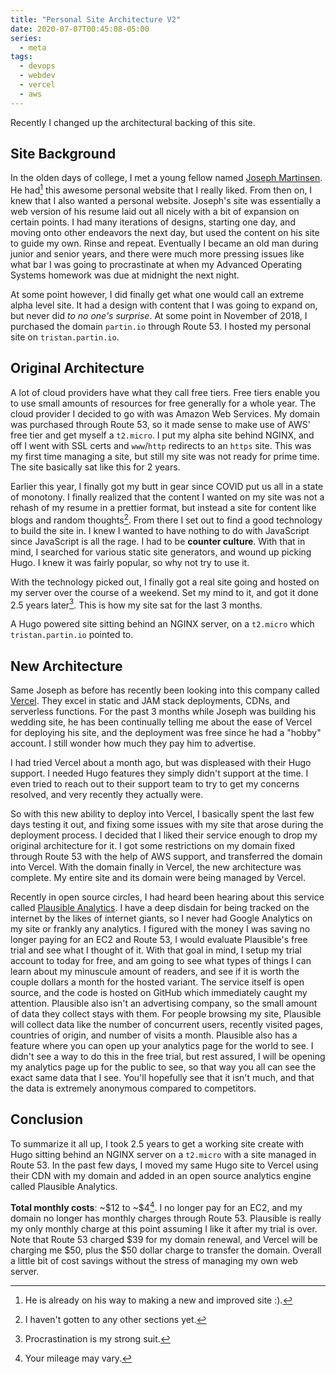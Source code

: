 ```yaml
---
title: "Personal Site Architecture V2"
date: 2020-07-07T00:45:08-05:00
series:
  - meta
tags:
  - devops
  - webdev
  - vercel
  - aws
---
```


Recently I changed up the architectural backing of this site.

<!--more-->

## Site Background

In the olden days of college, I met a young fellow named
[Joseph Martinsen](https://www.linkedin.com/in/joseph-martinsen/). He had[^1]
this awesome personal website that I really liked. From then on, I knew that I
also wanted a personal website. Joseph's site was essentially a web version of
his resume laid out all nicely with a bit of expansion on certain points. I had
many iterations of designs, starting one day, and moving onto other endeavors
the next day, but used the content on his site to guide my own. Rinse and
repeat. Eventually I became an old man during junior and senior years, and there
were much more pressing issues like what bar I was going to procrastinate at
when my Advanced Operating Systems homework was due at midnight the next night.

At some point however, I did finally get what one would call an extreme alpha
level site. It had a design with content that I was going to expand on, but
never did _to no one's surprise_. At some point in November of 2018, I purchased
the domain `partin.io` through Route 53. I hosted my personal site on
`tristan.partin.io`.

## Original Architecture

A lot of cloud providers have what they call free tiers. Free tiers enable you
to use small amounts of resources for free generally for a whole year. The cloud
provider I decided to go with was Amazon Web Services. My domain was purchased
through Route 53, so it made sense to make use of AWS' free tier and get myself
a `t2.micro`. I put my alpha site behind NGINX, and off I went with SSL certs
and `www`/`http` redirects to an `https` site. This was my first time managing a
site, but still my site was not ready for prime time. The site basically sat
like this for 2 years.

Earlier this year, I finally got my butt in gear since COVID put us all in a
state of monotony. I finally realized that the content I wanted on my site was
not a rehash of my resume in a prettier format, but instead a site for content
like blogs and random thoughts[^2]. From there I set out to find a good
technology to build the site in. I knew I wanted to have nothing to do with
JavaScript since JavaScript is all the rage. I had to be **counter culture**.
With that in mind, I searched for various static site generators, and wound up
picking Hugo. I knew it was fairly popular, so why not try to use it.

With the technology picked out, I finally got a real site going and hosted on my
server over the course of a weekend. Set my mind to it, and got it done 2.5
years later[^3]. This is how my site sat for the last 3 months.

A Hugo powered site sitting behind an NGINX server, on a `t2.micro` which
`tristan.partin.io` pointed to.

## New Architecture

Same Joseph as before has recently been looking into this company called
[Vercel](https://vercel.com/home). They excel in static and JAM stack
deployments, CDNs, and serverless functions. For the past 3 months while Joseph
was building his wedding site, he has been continually telling me about the ease
of Vercel for deploying his site, and the deployment was free since he had a
"hobby" account. I still wonder how much they pay him to advertise.

I had tried Vercel about a month ago, but was displeased with their Hugo
support. I needed Hugo features they simply didn't support at the time. I even
tried to reach out to their support team to try to get my concerns resolved, and
very recently they actually were.

So with this new ability to deploy into Vercel, I basically spent the last few
days testing it out, and fixing some issues with my site that arose during the
deployment process. I decided that I liked their service enough to drop my
original architecture for it. I got some restrictions on my domain fixed through
Route 53 with the help of AWS support, and transferred the domain into Vercel.
With the domain finally in Vercel, the new architecture was complete. My entire
site and its domain were being managed by Vercel.

Recently in open source circles, I had heard been hearing about this service
called [Plausible Analytics](https://plausible.io). I have a deep disdain for
being tracked on the internet by the likes of internet giants, so I never had
Google Analytics on my site or frankly any analytics. I figured with the money I
was saving no longer paying for an EC2 and Route 53, I would evaluate
Plausible's free trial and see what I thought of it. With that goal in mind, I
setup my trial account to today for free, and am going to see what types of
things I can learn about my minuscule amount of readers, and see if it is worth
the couple dollars a month for the hosted variant. The service itself is open
source, and the code is hosted on GitHub which immediately caught my attention.
Plausible also isn't an advertising company, so the small amount of data they
collect stays with them. For people browsing my site, Plausible will collect
data like the number of concurrent users, recently visited pages, countries of
origin, and number of visits a month. Plausible also has a feature where you can
open up your analytics page for the world to see. I didn't see a way to do this
in the free trial, but rest assured, I will be opening my analytics page up for
the public to see, so that way you all can see the exact same data that I see.
You'll hopefully see that it isn't much, and that the data is extremely
anonymous compared to competitors.

## Conclusion

To summarize it all up, I took 2.5 years to get a working site create with Hugo
sitting behind an NGINX server on a `t2.micro` with a site managed in Route 53.
In the past few days, I moved my same Hugo site to Vercel using their CDN with
my domain and added in an open source analytics engine called Plausible
Analytics.

**Total monthly costs**: ~\$12 to ~\$4[^4]. I no longer pay for an EC2, and my
domain no longer has monthly charges through Route 53. Plausible is really my
only monthly charge at this point assuming I like it after my trial is over.
Note that Route 53 charged \$39 for my domain renewal, and Vercel will be
charging me \$50, plus the \$50 dollar charge to transfer the domain. Overall a
little bit of cost savings without the stress of managing my own web server.

[^1]: He is already on his way to making a new and improved site :).

[^2]: I haven't gotten to any other sections yet.

[^3]: Procrastination is my strong suit.

[^4]: Your mileage may vary.
